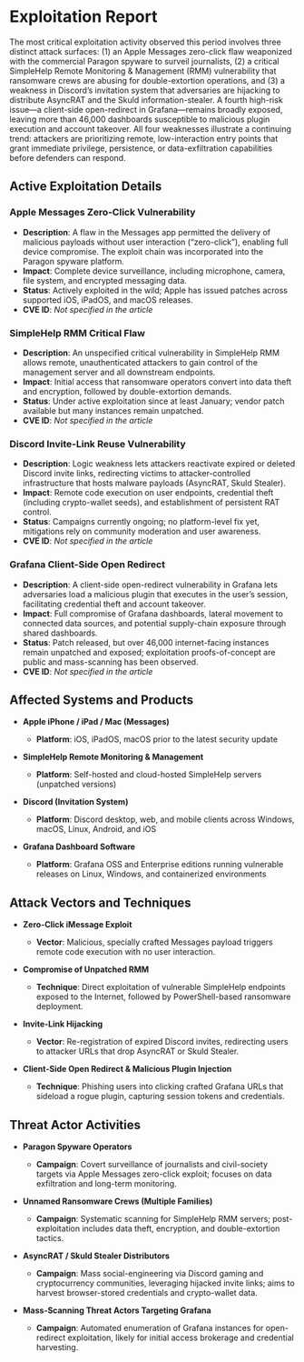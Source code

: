 # Exploitation Report

The most critical exploitation activity observed this period involves three distinct attack surfaces: (1) an Apple Messages zero-click flaw weaponized with the commercial Paragon spyware to surveil journalists, (2) a critical SimpleHelp Remote Monitoring & Management (RMM) vulnerability that ransomware crews are abusing for double-extortion operations, and (3) a weakness in Discord’s invitation system that adversaries are hijacking to distribute AsyncRAT and the Skuld information-stealer.  A fourth high-risk issue—a client-side open-redirect in Grafana—remains broadly exposed, leaving more than 46,000 dashboards susceptible to malicious plugin execution and account takeover.  All four weaknesses illustrate a continuing trend: attackers are prioritizing remote, low-interaction entry points that grant immediate privilege, persistence, or data-exfiltration capabilities before defenders can respond.

## Active Exploitation Details

### Apple Messages Zero-Click Vulnerability
- **Description**: A flaw in the Messages app permitted the delivery of malicious payloads without user interaction (“zero-click”), enabling full device compromise.  The exploit chain was incorporated into the Paragon spyware platform.  
- **Impact**: Complete device surveillance, including microphone, camera, file system, and encrypted messaging data.  
- **Status**: Actively exploited in the wild; Apple has issued patches across supported iOS, iPadOS, and macOS releases.  
- **CVE ID**: *Not specified in the article*  

### SimpleHelp RMM Critical Flaw
- **Description**: An unspecified critical vulnerability in SimpleHelp RMM allows remote, unauthenticated attackers to gain control of the management server and all downstream endpoints.  
- **Impact**: Initial access that ransomware operators convert into data theft and encryption, followed by double-extortion demands.  
- **Status**: Under active exploitation since at least January; vendor patch available but many instances remain unpatched.  
- **CVE ID**: *Not specified in the article*

### Discord Invite-Link Reuse Vulnerability
- **Description**: Logic weakness lets attackers reactivate expired or deleted Discord invite links, redirecting victims to attacker-controlled infrastructure that hosts malware payloads (AsyncRAT, Skuld Stealer).  
- **Impact**: Remote code execution on user endpoints, credential theft (including crypto-wallet seeds), and establishment of persistent RAT control.  
- **Status**: Campaigns currently ongoing; no platform-level fix yet, mitigations rely on community moderation and user awareness.  
- **CVE ID**: *Not specified in the article*

### Grafana Client-Side Open Redirect
- **Description**: A client-side open-redirect vulnerability in Grafana lets adversaries load a malicious plugin that executes in the user’s session, facilitating credential theft and account takeover.  
- **Impact**: Full compromise of Grafana dashboards, lateral movement to connected data sources, and potential supply-chain exposure through shared dashboards.  
- **Status**: Patch released, but over 46,000 internet-facing instances remain unpatched and exposed; exploitation proofs-of-concept are public and mass-scanning has been observed.  
- **CVE ID**: *Not specified in the article*

## Affected Systems and Products

- **Apple iPhone / iPad / Mac (Messages)**  
  - **Platform**: iOS, iPadOS, macOS prior to the latest security update

- **SimpleHelp Remote Monitoring & Management**  
  - **Platform**: Self-hosted and cloud-hosted SimpleHelp servers (unpatched versions)

- **Discord (Invitation System)**  
  - **Platform**: Discord desktop, web, and mobile clients across Windows, macOS, Linux, Android, and iOS

- **Grafana Dashboard Software**  
  - **Platform**: Grafana OSS and Enterprise editions running vulnerable releases on Linux, Windows, and containerized environments

## Attack Vectors and Techniques

- **Zero-Click iMessage Exploit**  
  - **Vector**: Malicious, specially crafted Messages payload triggers remote code execution with no user interaction.  

- **Compromise of Unpatched RMM**  
  - **Technique**: Direct exploitation of vulnerable SimpleHelp endpoints exposed to the Internet, followed by PowerShell-based ransomware deployment.  

- **Invite-Link Hijacking**  
  - **Vector**: Re-registration of expired Discord invites, redirecting users to attacker URLs that drop AsyncRAT or Skuld Stealer.  

- **Client-Side Open Redirect & Malicious Plugin Injection**  
  - **Technique**: Phishing users into clicking crafted Grafana URLs that sideload a rogue plugin, capturing session tokens and credentials.  

## Threat Actor Activities

- **Paragon Spyware Operators**  
  - **Campaign**: Covert surveillance of journalists and civil-society targets via Apple Messages zero-click exploit; focuses on data exfiltration and long-term monitoring.  

- **Unnamed Ransomware Crews (Multiple Families)**  
  - **Campaign**: Systematic scanning for SimpleHelp RMM servers; post-exploitation includes data theft, encryption, and double-extortion tactics.  

- **AsyncRAT / Skuld Stealer Distributors**  
  - **Campaign**: Mass social-engineering via Discord gaming and cryptocurrency communities, leveraging hijacked invite links; aims to harvest browser-stored credentials and crypto-wallet data.  

- **Mass-Scanning Threat Actors Targeting Grafana**  
  - **Campaign**: Automated enumeration of Grafana instances for open-redirect exploitation, likely for initial access brokerage and credential harvesting.  

